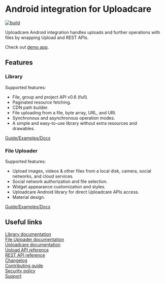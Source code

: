 # Android integration for Uploadcare
[![build](https://travis-ci.org/uploadcare/uploadcare-android.svg?branch=master)](https://travis-ci.org/uploadcare/uploadcare-android)

Uploadcare Android integration handles uploads and further operations with files by wrapping Upload and REST APIs.

Check out [demo app](/example).

## Features

### Library

Supported features:

- File, group and project API v0.6 (full).
- Paginated resource fetching.
- CDN path builder.
- File uploading from a file, byte array, URL, and URI.
- Synchronous and asynchronous operation modes.
- A simple and easy-to-use library without extra resources and drawables.

[Guide/Examples/Docs](https://github.com/uploadcare/uploadcare-android/blob/master/library)

### File Uploader

Supported features:

- Upload images, videos & other files from a local disk, camera, social networks, and cloud services.
- Social network authorization and file selection.
- Widget appearance customization and styles.
- Uploadcare Android library for direct Uploadcare APIs access.
- Material design.

[Guide/Examples/Docs](https://github.com/uploadcare/uploadcare-android/blob/master/widget)

## Useful links

[Library documentation](https://github.com/uploadcare/uploadcare-android/blob/master/documentation/LIBRARY.md)  
[File Uploader documentation](https://github.com/uploadcare/uploadcare-android/blob/master/documentation/WIDGET.md)  
[Uploadcare documentation](https://uploadcare.com/docs/?utm_source=github&utm_medium=referral&utm_campaign=uploadcare-android)  
[Upload API reference](https://uploadcare.com/api-refs/upload-api/?utm_source=github&utm_medium=referral&utm_campaign=uploadcare-android)  
[REST API reference](https://uploadcare.com/api-refs/rest-api/?utm_source=github&utm_medium=referral&utm_campaign=uploadcare-android)  
[Changelog](https://github.com/uploadcare/uploadcare-android/blob/master/CHANGELOG.md)  
[Contributing guide](https://github.com/uploadcare/.github/blob/master/CONTRIBUTING.md)  
[Security policy](https://github.com/uploadcare/uploadcare-android/security/policy)  
[Support](https://github.com/uploadcare/.github/blob/master/SUPPORT.md)  
